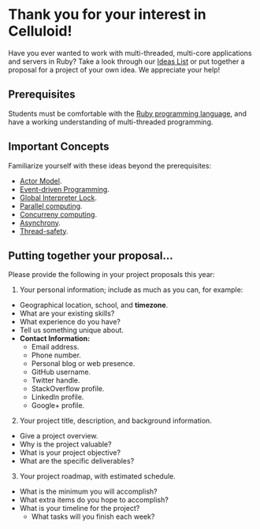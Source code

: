 # Thank you for your interest in Celluloid!

Have you ever wanted to work with multi-threaded, multi-core applications and servers in Ruby? Take a look through our [Ideas List](https://github.com/celluloid/GSoC/wiki/Ideas-List) or put together a proposal for a project of your own idea. We appreciate your help!

## Prerequisites

Students must be comfortable with the [Ruby programming language](http://ruby-lang.org), and have a working understanding of multi-threaded programming.

## Important Concepts

Familiarize yourself with these ideas beyond the prerequisites:

* [Actor Model](https://goo.gl/YuzMrv).
* [Event-driven Programming](https://goo.gl/hs231Y).
* [Global Interpreter Lock](https://goo.gl/rLtw1l).
* [Parallel computing](https://goo.gl/srI0FK).
* [Concurreny computing](https://goo.gl/lAHFQ0).
* [Asynchrony](https://goo.gl/V6qNWD).
* [Thread-safety](https://en.wikipedia.org/wiki/Thread_safety).

## Putting together your proposal...

Please provide the following in your project proposals this year:

1. Your personal information; include as much as you can, for example:
  * Geographical location, school, and **timezone**.
  * What are your existing skills?
  * What experience do you have?
  * Tell us something unique about.
  * **Contact Information:**
    * Email address.
    * Phone number.
    * Personal blog or web presence.
    * GitHub username.
    * Twitter handle.
    * StackOverflow profile.
    * LinkedIn profile.
    * Google+ profile.

2. Your project title, description, and background information.
  * Give a project overview.
  * Why is the project valuable?
  * What is your project objective?
  * What are the specific deliverables?

3. Your project roadmap, with estimated schedule.
  * What is the minimum you will accomplish?
  * What extra items do you hope to accomplish?
  * What is your timeline for the project?
    * What tasks will you finish each week?
